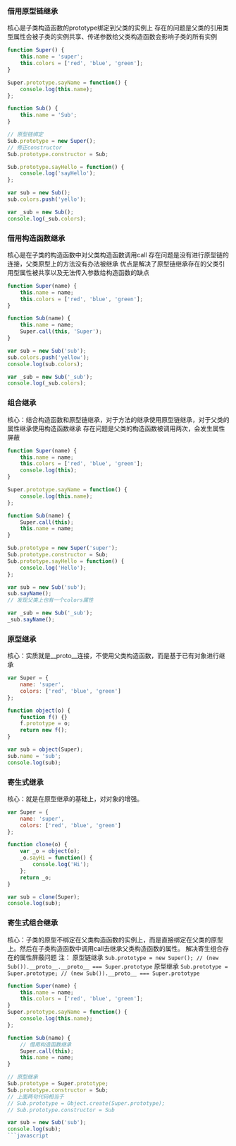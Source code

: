 ### 借用原型链继承
核心是子类构造函数的prototype绑定到父类的实例上
存在的问题是父类的引用类型属性会被子类的实例共享、传递参数给父类构造函数会影响子类的所有实例

```javascript
function Super() {
    this.name = 'super';
    this.colors = ['red', 'blue', 'green'];
}

Super.prototype.sayName = function() {
    console.log(this.name);
};

function Sub() {
    this.name = 'Sub';
}

// 原型链绑定
Sub.prototype = new Super();
// 修正constructor
Sub.prototype.constructor = Sub;

Sub.prototype.sayHello = function() {
    console.log('sayHello');
};

var sub = new Sub();
sub.colors.push('yello');

var _sub = new Sub();
console.log(_sub.colors);
```

### 借用构造函数继承
核心是在子类的构造函数中对父类构造函数调用call
存在问题是没有进行原型链的连接，父类原型上的方法没有办法被继承
优点是解决了原型链继承存在的父类引用型属性被共享以及无法传入参数给构造函数的缺点

```javascript
function Super(name) {
    this.name = name;
    this.colors = ['red', 'blue', 'green'];
}

function Sub(name) {
    this.name = name;
    Super.call(this, 'Super');
}

var sub = new Sub('sub');
sub.colors.push('yellow');
console.log(sub.colors);

var _sub = new Sub('_sub');
console.log(_sub.colors);
```

### 组合继承
核心：结合构造函数和原型链继承，对于方法的继承使用原型链继承，对于父类的属性继承使用构造函数继承
存在问题是父类的构造函数被调用两次，会发生属性屏蔽

```javascript
function Super(name) {
    this.name = name;
    this.colors = ['red', 'blue', 'green'];
    console.log(this);
}

Super.prototype.sayName = function() {
    console.log(this.name);
};

function Sub(name) {
    Super.call(this);
    this.name = name;
}

Sub.prototype = new Super('super');
Sub.prototype.constructor = Sub;
Sub.prototype.sayHello = function() {
    console.log('Hello');
};

var sub = new Sub('sub');
sub.sayName();
// 发现父类上也有一个colors属性

var _sub = new Sub('_sub');
_sub.sayName();
```

### 原型继承
核心：实质就是__proto__连接，不使用父类构造函数，而是基于已有对象进行继承

```javascript
var Super = {
    name: 'super',
    colors: ['red', 'blue', 'green']
};

function object(o) {
    function f() {}
    f.prototype = o;
    return new f();
}

var sub = object(Super);
sub.name = 'sub';
console.log(sub);
```

### 寄生式继承
 核心：就是在原型继承的基础上，对对象的增强。

```javascript
var Super = {
    name: 'super',
    colors: ['red', 'blue', 'green']
};

function clone(o) {
    var _o = object(o);
    _o.sayHi = function() {
        console.log('Hi');
    };
    return _o;
}

var sub = clone(Super);
console.log(sub);
```

### 寄生式组合继承
核心：子类的原型不绑定在父类构造函数的实例上，而是直接绑定在父类的原型上。然后在子类构造函数中调用call去继承父类构造函数的属性。
解决寄生组合存在的属性屏蔽问题
注：
原型链继承 `Sub.prototype = new Super(); // (new Sub()).__proto__.__proto__ === Super.prototype`
原型继承 `Sub.prototype = Super.prototype; // (new Sub()).__proto__ === Super.prototype`
```javascript
function Super(name) {
    this.name = name;
    this.colors = ['red', 'blue', 'green'];
}
Super.prototype.sayName = function() {
    console.log(this.name);
};

function Sub(name) {
    // 借用构造函数继承
    Super.call(this);
    this.name = name;
}

// 原型继承
Sub.prototype = Super.prototype;
Sub.prototype.constructor = Sub;
// 上面两句代码相当于
// Sub.prototype = Object.create(Super.prototype);
// Sub.prototype.constructor = Sub

var sub = new Sub('sub');
console.log(sub);
```javascript
